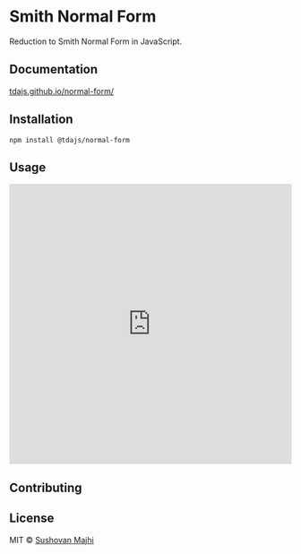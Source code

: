# Smith Normal Form
Reduction to Smith Normal Form in JavaScript.

## Documentation
[tdajs.github.io/normal-form/](tdajs.github.io/normal-form/)

## Installation

```text
npm install @tdajs/normal-form
```

## Usage
<iframe width="100%" height="500" frameborder="0"
  src="https://observablehq.com/embed/@sushovan4/normal-form?cell=*"></iframe>
  
## Contributing

## License
MIT © [Sushovan Majhi](https://smajhi.com)
